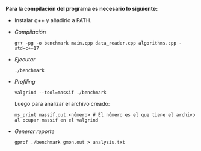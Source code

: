 **Para la compilación del programa es necesario lo siguiente:**

- Instalar g++ y añadirlo a PATH.


    
* _Compilación_
    ```
    g++ -pg -o benchmark main.cpp data_reader.cpp algorithms.cpp -std=c++17 
    ```

* _Ejecutar_
    ```
    ./benchmark
    ```

* _Profiling_
    ```
    valgrind --tool=massif ./benchmark
    ```
    Luego para analizar el archivo creado: 
    ```
    ms_print massif.out.<número> # El número es el que tiene el archivo al ocupar massif en el valgrind 

* _Generar reporte_
    ```
    gprof ./benchmark gmon.out > analysis.txt
    ```
